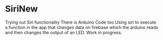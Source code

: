 # SiriNew
Trying out Siri functionality
There is Arduino Code too
Using siri to execute a function in the app that changes data on firebase which the arduino reads and then changes the output of an LED.
Work in progress.

